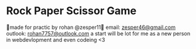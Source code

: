 # Rock Paper Scissor Game
🎈made for practic by rohan @zesper11🎈 
email: zesper46@gmail.com outlook: rohan7757@outlook.com a start will be lot for me as a new person in webdevlopment and even codeing <3
